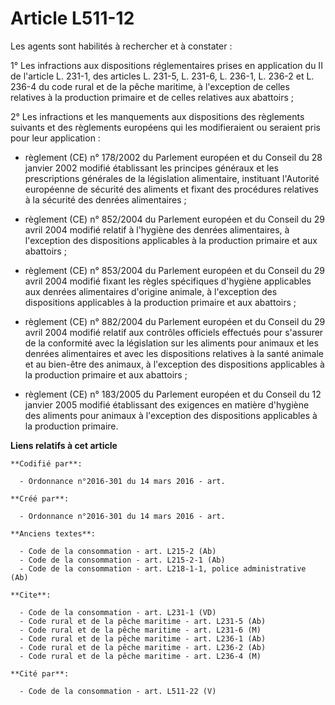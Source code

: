 # Article L511-12

Les agents sont habilités à rechercher et à constater : 

1° Les infractions aux dispositions réglementaires prises en application du II de l'article L. 231-1, des articles L. 231-5,
L. 231-6, L. 236-1, L. 236-2 et L. 236-4 du code rural et de la pêche maritime, à l'exception de celles relatives à la
production primaire et de celles relatives aux abattoirs ; 

2° Les infractions et les manquements aux dispositions des règlements suivants et des règlements européens qui les
modifieraient ou seraient pris pour leur application :

- règlement (CE) n° 178/2002 du Parlement européen et du Conseil du 28 janvier 2002 modifié établissant les principes
généraux et les prescriptions générales de la législation alimentaire, instituant l'Autorité européenne de sécurité des
aliments et fixant des procédures relatives à la sécurité des denrées alimentaires ;

- règlement (CE) n° 852/2004 du Parlement européen et du Conseil du 29 avril 2004 modifié relatif à l'hygiène des denrées
alimentaires, à l'exception des dispositions applicables à la production primaire et aux abattoirs ;

- règlement (CE) n° 853/2004 du Parlement européen et du Conseil du 29 avril 2004 modifié fixant les règles spécifiques
d'hygiène applicables aux denrées alimentaires d'origine animale, à l'exception des dispositions applicables à la production
primaire et aux abattoirs ;

- règlement (CE) n° 882/2004 du Parlement européen et du Conseil du 29 avril 2004 modifié relatif aux contrôles officiels
effectués pour s'assurer de la conformité avec la législation sur les aliments pour animaux et les denrées alimentaires et
avec les dispositions relatives à la santé animale et au bien-être des animaux, à l'exception des dispositions applicables à
la production primaire et aux abattoirs ;

- règlement (CE) n° 183/2005 du Parlement européen et du Conseil du 12 janvier 2005 modifié établissant des exigences en
matière d'hygiène des aliments pour animaux à l'exception des dispositions applicables à la production primaire.

**Liens relatifs à cet article**

	**Codifié par**:

	  - Ordonnance n°2016-301 du 14 mars 2016 - art.

	**Créé par**:

	  - Ordonnance n°2016-301 du 14 mars 2016 - art.

	**Anciens textes**:

	  - Code de la consommation - art. L215-2 (Ab)
	  - Code de la consommation - art. L215-2-1 (Ab)
	  - Code de la consommation - art. L218-1-1, police administrative (Ab)

	**Cite**:

	  - Code de la consommation - art. L231-1 (VD)
	  - Code rural et de la pêche maritime - art. L231-5 (Ab)
	  - Code rural et de la pêche maritime - art. L231-6 (M)
	  - Code rural et de la pêche maritime - art. L236-1 (Ab)
	  - Code rural et de la pêche maritime - art. L236-2 (Ab)
	  - Code rural et de la pêche maritime - art. L236-4 (M)

	**Cité par**:

	  - Code de la consommation - art. L511-22 (V)
